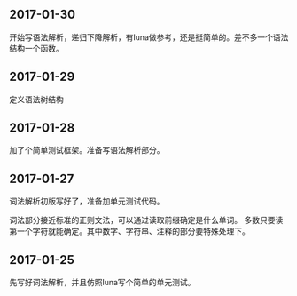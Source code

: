 ## 2017-01-30
开始写语法解析，递归下降解析，有luna做参考，还是挺简单的。差不多一个语法结构一个函数。

## 2017-01-29
定义语法树结构

## 2017-01-28
加了个简单测试框架。准备写语法解析部分。

## 2017-01-27
词法解析初版写好了，准备加单元测试代码。

词法部分接近标准的正则文法，可以通过读取前缀确定是什么单词。
多数只要读第一个字符就能确定。其中数字、字符串、注释的部分要特殊处理下。


## 2017-01-25
先写好词法解析，并且仿照luna写个简单的单元测试。


